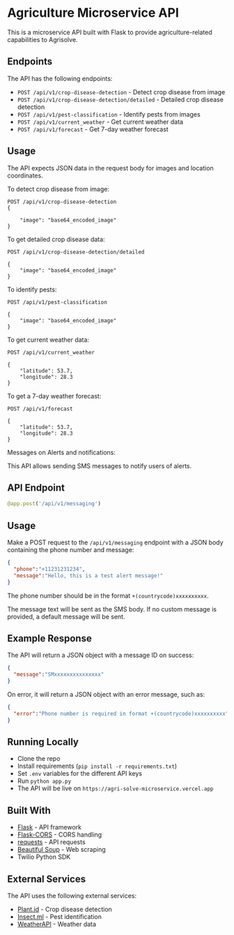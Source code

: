 # Agriculture Microservice API

This is a microservice API built with Flask to provide agriculture-related capabilities to Agrisolve.

## Endpoints

The API has the following endpoints:

- `POST /api/v1/crop-disease-detection` - Detect crop disease from image
- `POST /api/v1/crop-disease-detection/detailed` - Detailed crop disease detection
- `POST /api/v1/pest-classification` - Identify pests from images  
- `POST /api/v1/current_weather` - Get current weather data
- `POST /api/v1/forecast` - Get 7-day weather forecast

## Usage

The API expects JSON data in the request body for images and location coordinates. 

To detect crop disease from image:

```
POST /api/v1/crop-disease-detection
{

    "image": "base64_encoded_image"  
}
```

To get detailed crop disease data:

```
POST /api/v1/crop-disease-detection/detailed

{
    "image": "base64_encoded_image" 
}
```

To identify pests:

```
POST /api/v1/pest-classification

{
    "image": "base64_encoded_image"
}
```

To get current weather data: 

```
POST /api/v1/current_weather

{
    "latitude": 53.7,
    "longitude": 28.3
}
```

To get a 7-day weather forecast:

```
POST /api/v1/forecast

{
    "latitude": 53.7,
    "longitude": 28.3 
}
```

Messages on Alerts and notifications:

This API allows sending SMS messages to notify users of alerts.

## API Endpoint

```python
@app.post('/api/v1/messaging')
``` 

## Usage

Make a POST request to the `/api/v1/messaging` endpoint with a JSON body containing the phone number and message:

```json
{
  "phone":"+11231231234",
  "message":"Hello, this is a test alert message!" 
}
```

The phone number should be in the format `+(countrycode)xxxxxxxxxx`. 

The message text will be sent as the SMS body. If no custom message is provided, a default message will be sent.

## Example Response

The API will return a JSON object with a message ID on success:

```json
{
  "message":"SMxxxxxxxxxxxxxxx" 
}
```

On error, it will return a JSON object with an error message, such as:

```json
{
  "error":"Phone number is required in format +(countrycode)xxxxxxxxxx"
}
```

## Running Locally

- Clone the repo
- Install requirements (`pip install -r requirements.txt`)
- Set `.env` variables for the different API keys
- Run `python app.py`
- The API will be live on `https://agri-solve-microservice.vercel.app` 

## Built With

- [Flask](https://flask.palletsprojects.com/) - API framework 
- [Flask-CORS](https://flask-cors.readthedocs.io/en/latest/) - CORS handling
- [requests](https://docs.python-requests.org/en/latest/) - API requests
- [Beautiful Soup](https://www.crummy.com/software/BeautifulSoup/) - Web scraping
- Twilio Python SDK

## External Services

The API uses the following external services:

- [Plant.id](https://plant.id/) - Crop disease detection
- [Insect.ml](https://insect.ml) - Pest identification
- [WeatherAPI](https://www.weatherapi.com/) - Weather data
